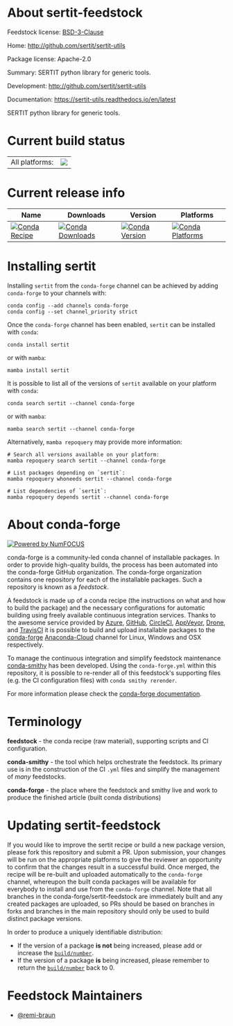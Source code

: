 About sertit-feedstock
======================

Feedstock license: [BSD-3-Clause](https://github.com/conda-forge/sertit-feedstock/blob/main/LICENSE.txt)

Home: http://github.com/sertit/sertit-utils

Package license: Apache-2.0

Summary: SERTIT python library for generic tools.

Development: http://github.com/sertit/sertit-utils

Documentation: https://sertit-utils.readthedocs.io/en/latest

SERTIT python library for generic tools.

Current build status
====================


<table><tr><td>All platforms:</td>
    <td>
      <a href="https://dev.azure.com/conda-forge/feedstock-builds/_build/latest?definitionId=12621&branchName=main">
        <img src="https://dev.azure.com/conda-forge/feedstock-builds/_apis/build/status/sertit-feedstock?branchName=main">
      </a>
    </td>
  </tr>
</table>

Current release info
====================

| Name | Downloads | Version | Platforms |
| --- | --- | --- | --- |
| [![Conda Recipe](https://img.shields.io/badge/recipe-sertit-green.svg)](https://anaconda.org/conda-forge/sertit) | [![Conda Downloads](https://img.shields.io/conda/dn/conda-forge/sertit.svg)](https://anaconda.org/conda-forge/sertit) | [![Conda Version](https://img.shields.io/conda/vn/conda-forge/sertit.svg)](https://anaconda.org/conda-forge/sertit) | [![Conda Platforms](https://img.shields.io/conda/pn/conda-forge/sertit.svg)](https://anaconda.org/conda-forge/sertit) |

Installing sertit
=================

Installing `sertit` from the `conda-forge` channel can be achieved by adding `conda-forge` to your channels with:

```
conda config --add channels conda-forge
conda config --set channel_priority strict
```

Once the `conda-forge` channel has been enabled, `sertit` can be installed with `conda`:

```
conda install sertit
```

or with `mamba`:

```
mamba install sertit
```

It is possible to list all of the versions of `sertit` available on your platform with `conda`:

```
conda search sertit --channel conda-forge
```

or with `mamba`:

```
mamba search sertit --channel conda-forge
```

Alternatively, `mamba repoquery` may provide more information:

```
# Search all versions available on your platform:
mamba repoquery search sertit --channel conda-forge

# List packages depending on `sertit`:
mamba repoquery whoneeds sertit --channel conda-forge

# List dependencies of `sertit`:
mamba repoquery depends sertit --channel conda-forge
```


About conda-forge
=================

[![Powered by
NumFOCUS](https://img.shields.io/badge/powered%20by-NumFOCUS-orange.svg?style=flat&colorA=E1523D&colorB=007D8A)](https://numfocus.org)

conda-forge is a community-led conda channel of installable packages.
In order to provide high-quality builds, the process has been automated into the
conda-forge GitHub organization. The conda-forge organization contains one repository
for each of the installable packages. Such a repository is known as a *feedstock*.

A feedstock is made up of a conda recipe (the instructions on what and how to build
the package) and the necessary configurations for automatic building using freely
available continuous integration services. Thanks to the awesome service provided by
[Azure](https://azure.microsoft.com/en-us/services/devops/), [GitHub](https://github.com/),
[CircleCI](https://circleci.com/), [AppVeyor](https://www.appveyor.com/),
[Drone](https://cloud.drone.io/welcome), and [TravisCI](https://travis-ci.com/)
it is possible to build and upload installable packages to the
[conda-forge](https://anaconda.org/conda-forge) [Anaconda-Cloud](https://anaconda.org/)
channel for Linux, Windows and OSX respectively.

To manage the continuous integration and simplify feedstock maintenance
[conda-smithy](https://github.com/conda-forge/conda-smithy) has been developed.
Using the ``conda-forge.yml`` within this repository, it is possible to re-render all of
this feedstock's supporting files (e.g. the CI configuration files) with ``conda smithy rerender``.

For more information please check the [conda-forge documentation](https://conda-forge.org/docs/).

Terminology
===========

**feedstock** - the conda recipe (raw material), supporting scripts and CI configuration.

**conda-smithy** - the tool which helps orchestrate the feedstock.
                   Its primary use is in the construction of the CI ``.yml`` files
                   and simplify the management of *many* feedstocks.

**conda-forge** - the place where the feedstock and smithy live and work to
                  produce the finished article (built conda distributions)


Updating sertit-feedstock
=========================

If you would like to improve the sertit recipe or build a new
package version, please fork this repository and submit a PR. Upon submission,
your changes will be run on the appropriate platforms to give the reviewer an
opportunity to confirm that the changes result in a successful build. Once
merged, the recipe will be re-built and uploaded automatically to the
`conda-forge` channel, whereupon the built conda packages will be available for
everybody to install and use from the `conda-forge` channel.
Note that all branches in the conda-forge/sertit-feedstock are
immediately built and any created packages are uploaded, so PRs should be based
on branches in forks and branches in the main repository should only be used to
build distinct package versions.

In order to produce a uniquely identifiable distribution:
 * If the version of a package **is not** being increased, please add or increase
   the [``build/number``](https://docs.conda.io/projects/conda-build/en/latest/resources/define-metadata.html#build-number-and-string).
 * If the version of a package **is** being increased, please remember to return
   the [``build/number``](https://docs.conda.io/projects/conda-build/en/latest/resources/define-metadata.html#build-number-and-string)
   back to 0.

Feedstock Maintainers
=====================

* [@remi-braun](https://github.com/remi-braun/)

